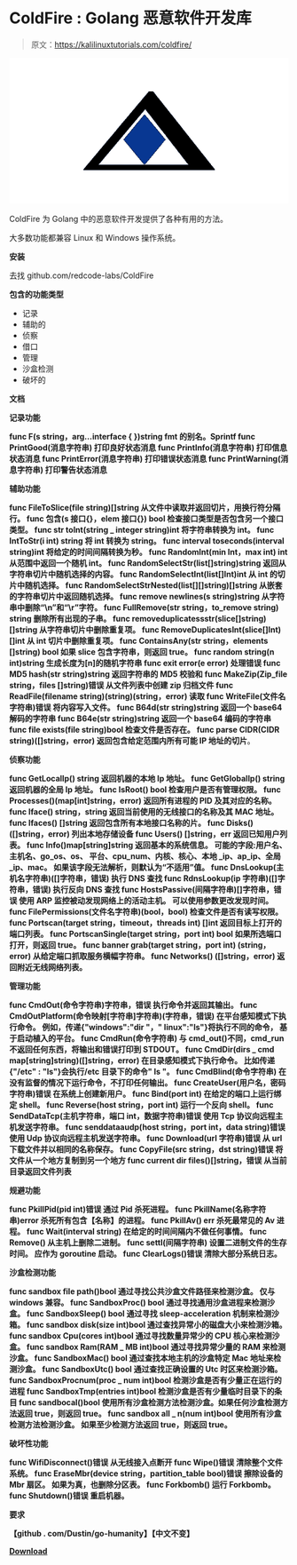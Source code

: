 # ColdFire : Golang 恶意软件开发库

> 原文：<https://kalilinuxtutorials.com/coldfire/>

[![ColdFire : Golang Malware Development Library](img//a44f8fabe3e5f50cc168322a402785b2.png "ColdFire : Golang Malware Development Library")](https://1.bp.blogspot.com/-LSUlV2Elc2Q/YMmZJwhnPQI/AAAAAAAAJhM/NEMEmu9xo5Mgat8VedezieJwvYQe3vPzwCLcBGAsYHQ/s728/1%2B%25281%2529.png)

ColdFire 为 Golang 中的恶意软件开发提供了各种有用的方法。

大多数功能都兼容 Linux 和 Windows 操作系统。

**安装**

去找 github.com/redcode-labs/ColdFire

**包含的功能类型**

*   记录
*   辅助的
*   侦察
*   借口
*   管理
*   沙盒检测
*   破坏的

**文档**

**记录功能**

**func F(s string，arg…interface { })string
fmt 的别名。Sprintf
func PrintGood(消息字符串)
打印良好状态消息
func PrintInfo(消息字符串)
打印信息状态消息
func PrintError(消息字符串)
打印错误状态消息
func PrintWarning(消息字符串)
打印警告状态消息**

**辅助功能**

**func FileToSlice(file string)[]string
从文件中读取并返回切片，用换行符分隔行。
func 包含(s 接口{}，elem 接口{}) bool
检查接口类型是否包含另一个接口类型。
func str toInt(string _ integer string)int
将字符串转换为 int。
func IntToStr(i int) string
将 int 转换为 string。
func interval toseconds(interval string)int
将给定的时间间隔转换为秒。
func RandomInt(min Int，max int) int
从范围中返回一个随机 int。
func RandomSelectStr(list[]string)string
返回从字符串切片中随机选择的内容。
func RandomSelectInt(list[]Int)int
从 int 的切片中随机选择。
func RandomSelectStrNested(list[][]string)[]string
从嵌套的字符串切片中返回随机选择。
func remove newlines(s string)string
从字符串中删除“\n”和“\r”字符。
func FullRemove(str string，to_remove string) string
删除所有出现的子串。
func removeduplicatessstr(slice[]string)[]string
从字符串切片中删除重复项。
func RemoveDuplicatesInt(slice[]Int)[]int
从 int 切片中删除重复项。
func ContainsAny(str string，elements []string) bool
如果 slice 包含字符串，则返回 true。
func random string(n int)string
生成长度为[n]的随机字符串
func exit error(e error)
处理错误
func MD5 hash(str string)string
返回字符串的 MD5 校验和
func MakeZip(Zip_file string，files []string)错误
从文件列表中创建 zip 归档文件
func ReadFile(filename string)(string)(string，error)
读取
func WriteFile(文件名字符串)错误
将内容写入文件。
func B64d(str string)string
返回一个 base64 解码的字符串
func B64e(str string)string
返回一个 base64 编码的字符串
func file exists(file string)bool
检查文件是否存在。
func parse CIDR(CIDR string)([]string，error)
返回包含给定范围内所有可能 IP 地址的切片**。

**侦察功能**

**func GetLocalIp() string
返回机器的本地 Ip 地址。
func GetGlobalIp() string
返回机器的全局 Ip 地址。
func IsRoot() bool
检查用户是否有管理权限。
func Processes()(map[int]string，error)
返回所有进程的 PID 及其对应的名称。
func Iface() string，string
返回当前使用的无线接口的名称及其 MAC 地址。
func Ifaces() []string
返回包含所有本地接口名称的片。
func Disks() ([]string，error)
列出本地存储设备
func Users() []string，err
返回已知用户列表。
func Info()map[string]string
返回基本的系统信息。
可能的字段:用户名、主机名、go_os、os、
平台、cpu_num、内核、核心、本地 _ip、ap_ip、全局 _ip、mac。
如果该字段无法解析，则默认为“不适用”值。
func DnsLookup(主机名字符串)([]字符串，错误)
执行 DNS 查找
func RdnsLookup(ip 字符串)([]字符串，错误)
执行反向 DNS 查找
func HostsPassive(间隔字符串)[]字符串，错误
使用 ARP 监控被动发现网络上的活动主机。
可以使用参数更改发现时间。
func FilePermissions(文件名字符串)(bool，bool)
检查文件是否有读写权限。
func Portscan(target string，timeout，threads int) []int
返回目标上打开的端口列表。
func PortscanSingle(target string，port int) bool
如果所选端口打开，则返回 true。
func banner grab(target string，port int) (string，error)
从给定端口抓取服务横幅字符串。
func Networks() ([]string，error)
返回附近无线网络列表。**

**管理功能**

**func CmdOut(命令字符串)字符串，错误
执行命令并返回其输出。
func CmdOutPlatform(命令映射[字符串]字符串)(字符串，错误)
在平台感知模式下执行命令。
例如，传递{"windows":"dir "，" linux":"ls"}将执行不同的命令，
基于启动植入的平台。
func CmdRun(命令字符串)
与 cmd_out()不同，cmd_run 不返回任何东西，将输出和错误打印到 STDOUT。
func CmdDir(dirs _ cmd map[string]string)([]string，error)
在目录感知模式下执行命令。
比如传递{"/etc" : "ls"}会执行/etc 目录下的命令" ls "。
func CmdBlind(命令字符串)
在没有监督的情况下运行命令，不打印任何输出。
func CreateUser(用户名，密码字符串)错误
在系统上创建新用户。
func Bind(port int)
在给定的端口上运行绑定 shell。
func Reverse(host string，port int)
运行一个反向 shell。
func SendDataTcp(主机字符串，端口 int，数据字符串)错误
使用 Tcp 协议向远程主机发送字符串。
func senddataaudp(host string，port int，data string)错误
使用 Udp 协议向远程主机发送字符串。
func Download(url 字符串)错误
从 url 下载文件并以相同的名称保存。
func CopyFile(src string，dst string)错误
将文件从一个地方复制到另一个地方
func current dir files()[]string，错误
从当前目录返回文件列表**

**规避功能**

**func PkillPid(pid int)错误
通过 Pid 杀死进程。
func PkillName(名称字符串)error
杀死所有包含【名称】的进程。
func PkillAv() err
杀死最常见的 Av 进程。
func Wait(interval string)
在给定的时间间隔内不做任何事情。
func Remove()
从主机上删除二进制。
func settl(间隔字符串)
设置二进制文件的生存时间。
应作为 goroutine 启动。
func ClearLogs()错误
清除大部分系统日志。**

**沙盒检测功能**

**func sandbox file path()bool
通过寻找公共沙盒文件路径来检测沙盒。
仅与 windows 兼容。
func SandboxProc() bool
通过寻找通用沙盒进程来检测沙盒。
func SandboxSleep() bool
通过寻找 sleep-acceleration 机制来检测沙箱。
func sandbox disk(size int)bool
通过查找异常小的磁盘大小来检测沙箱。
func sandbox Cpu(cores int)bool
通过寻找数量异常少的 CPU 核心来检测沙盒。
func sandbox Ram(RAM _ MB int)bool
通过寻找异常少量的 RAM 来检测沙盒。
func SandboxMac() bool
通过查找本地主机的沙盒特定 Mac 地址来检测沙盒。
func SandboxUtc() bool
通过查找正确设置的 Utc 时区来检测沙箱。
func SandboxProcnum(proc _ num int)bool
检测沙盒是否有少量正在运行的进程
func SandboxTmp(entries int)bool
检测沙盒是否有少量临时目录下的条目
func sandbocal()bool
使用所有沙盒检测方法检测沙盒。如果任何沙盒检测方法返回 true，则返回 true。
func sandbox all _ n(num int)bool
使用所有沙盒检测方法检测沙盒。
如果至少检测方法返回 true，则返回 true。**

**破坏性功能**

**func WifiDisconnect()错误
从无线接入点断开
func Wipe()错误
清除整个文件系统。
func EraseMbr(device string，partition_table bool)错误
擦除设备的 Mbr 扇区。
如果为真，也删除分区表。
func Forkbomb()
运行 Forkbomb。
func Shutdown()错误
重启机器。**

**要求**

 **【github . com/Dustin/go-humanity】【中文不变】**

[**Download**](https://github.com/redcode-labs/Coldfire#disruptive-functions)